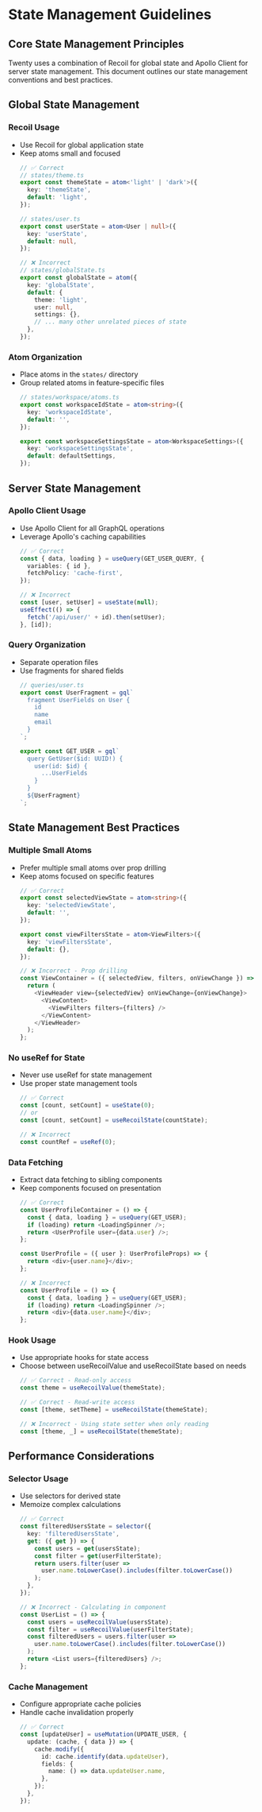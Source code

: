# State Management Guidelines

## Core State Management Principles
Twenty uses a combination of Recoil for global state and Apollo Client for server state management. This document outlines our state management conventions and best practices.

## Global State Management

### Recoil Usage
- Use Recoil for global application state
- Keep atoms small and focused
  ```typescript
  // ✅ Correct
  // states/theme.ts
  export const themeState = atom<'light' | 'dark'>({
    key: 'themeState',
    default: 'light',
  });

  // states/user.ts
  export const userState = atom<User | null>({
    key: 'userState',
    default: null,
  });

  // ❌ Incorrect
  // states/globalState.ts
  export const globalState = atom({
    key: 'globalState',
    default: {
      theme: 'light',
      user: null,
      settings: {},
      // ... many other unrelated pieces of state
    },
  });
  ```

### Atom Organization
- Place atoms in the `states/` directory
- Group related atoms in feature-specific files
  ```typescript
  // states/workspace/atoms.ts
  export const workspaceIdState = atom<string>({
    key: 'workspaceIdState',
    default: '',
  });

  export const workspaceSettingsState = atom<WorkspaceSettings>({
    key: 'workspaceSettingsState',
    default: defaultSettings,
  });
  ```

## Server State Management

### Apollo Client Usage
- Use Apollo Client for all GraphQL operations
- Leverage Apollo's caching capabilities
  ```typescript
  // ✅ Correct
  const { data, loading } = useQuery(GET_USER_QUERY, {
    variables: { id },
    fetchPolicy: 'cache-first',
  });

  // ❌ Incorrect
  const [user, setUser] = useState(null);
  useEffect(() => {
    fetch('/api/user/' + id).then(setUser);
  }, [id]);
  ```

### Query Organization
- Separate operation files
- Use fragments for shared fields
  ```typescript
  // queries/user.ts
  export const UserFragment = gql`
    fragment UserFields on User {
      id
      name
      email
    }
  `;

  export const GET_USER = gql`
    query GetUser($id: UUID!) {
      user(id: $id) {
        ...UserFields
      }
    }
    ${UserFragment}
  `;
  ```

## State Management Best Practices

### Multiple Small Atoms
- Prefer multiple small atoms over prop drilling
- Keep atoms focused on specific features
  ```typescript
  // ✅ Correct
  export const selectedViewState = atom<string>({
    key: 'selectedViewState',
    default: '',
  });

  export const viewFiltersState = atom<ViewFilters>({
    key: 'viewFiltersState',
    default: {},
  });

  // ❌ Incorrect - Prop drilling
  const ViewContainer = ({ selectedView, filters, onViewChange }) => {
    return (
      <ViewHeader view={selectedView} onViewChange={onViewChange}>
        <ViewContent>
          <ViewFilters filters={filters} />
        </ViewContent>
      </ViewHeader>
    );
  };
  ```

### No useRef for State
- Never use useRef for state management
- Use proper state management tools
  ```typescript
  // ✅ Correct
  const [count, setCount] = useState(0);
  // or
  const [count, setCount] = useRecoilState(countState);

  // ❌ Incorrect
  const countRef = useRef(0);
  ```

### Data Fetching
- Extract data fetching to sibling components
- Keep components focused on presentation
  ```typescript
  // ✅ Correct
  const UserProfileContainer = () => {
    const { data, loading } = useQuery(GET_USER);
    if (loading) return <LoadingSpinner />;
    return <UserProfile user={data.user} />;
  };

  const UserProfile = ({ user }: UserProfileProps) => {
    return <div>{user.name}</div>;
  };

  // ❌ Incorrect
  const UserProfile = () => {
    const { data, loading } = useQuery(GET_USER);
    if (loading) return <LoadingSpinner />;
    return <div>{data.user.name}</div>;
  };
  ```

### Hook Usage
- Use appropriate hooks for state access
- Choose between useRecoilValue and useRecoilState based on needs
  ```typescript
  // ✅ Correct - Read-only access
  const theme = useRecoilValue(themeState);

  // ✅ Correct - Read-write access
  const [theme, setTheme] = useRecoilState(themeState);

  // ❌ Incorrect - Using state setter when only reading
  const [theme, _] = useRecoilState(themeState);
  ```

## Performance Considerations

### Selector Usage
- Use selectors for derived state
- Memoize complex calculations
  ```typescript
  // ✅ Correct
  const filteredUsersState = selector({
    key: 'filteredUsersState',
    get: ({ get }) => {
      const users = get(usersState);
      const filter = get(userFilterState);
      return users.filter(user => 
        user.name.toLowerCase().includes(filter.toLowerCase())
      );
    },
  });

  // ❌ Incorrect - Calculating in component
  const UserList = () => {
    const users = useRecoilValue(usersState);
    const filter = useRecoilValue(userFilterState);
    const filteredUsers = users.filter(user =>
      user.name.toLowerCase().includes(filter.toLowerCase())
    );
    return <List users={filteredUsers} />;
  };
  ```

### Cache Management
- Configure appropriate cache policies
- Handle cache invalidation properly
  ```typescript
  // ✅ Correct
  const [updateUser] = useMutation(UPDATE_USER, {
    update: (cache, { data }) => {
      cache.modify({
        id: cache.identify(data.updateUser),
        fields: {
          name: () => data.updateUser.name,
        },
      });
    },
  });
  ``` 